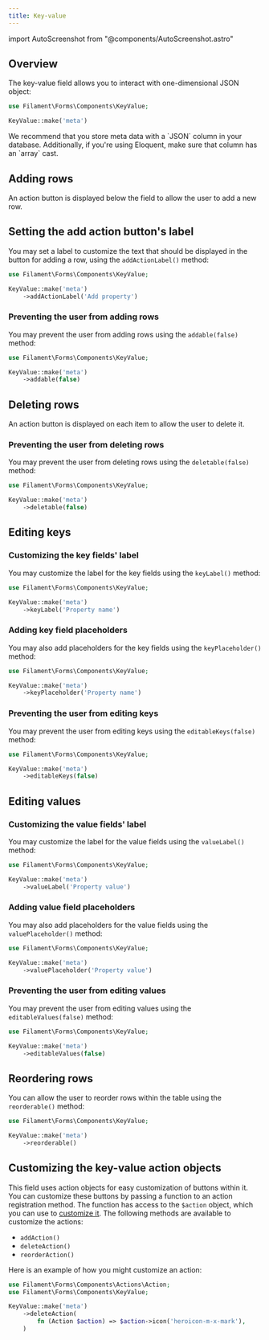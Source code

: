 ```yaml
---
title: Key-value
---
```

import AutoScreenshot from "@components/AutoScreenshot.astro"

## Overview

The key-value field allows you to interact with one-dimensional JSON object:

```php
use Filament\Forms\Components\KeyValue;

KeyValue::make('meta')
```

<AutoScreenshot name="forms/fields/key-value/simple" alt="Key-value" version="3.x" />
We recommend that you store meta data with a `JSON` column in your database. Additionally, if you're using Eloquent, make sure that column has an `array` cast.

## Adding rows

An action button is displayed below the field to allow the user to add a new row.

## Setting the add action button's label

You may set a label to customize the text that should be displayed in the button for adding a row, using the `addActionLabel()` method:

```php
use Filament\Forms\Components\KeyValue;

KeyValue::make('meta')
    ->addActionLabel('Add property')
```

### Preventing the user from adding rows

You may prevent the user from adding rows using the `addable(false)` method:

```php
use Filament\Forms\Components\KeyValue;

KeyValue::make('meta')
    ->addable(false)
```

## Deleting rows

An action button is displayed on each item to allow the user to delete it.

### Preventing the user from deleting rows

You may prevent the user from deleting rows using the `deletable(false)` method:

```php
use Filament\Forms\Components\KeyValue;

KeyValue::make('meta')
    ->deletable(false)
```

## Editing keys

### Customizing the key fields' label

You may customize the label for the key fields using the `keyLabel()` method:

```php
use Filament\Forms\Components\KeyValue;

KeyValue::make('meta')
    ->keyLabel('Property name')
```

### Adding key field placeholders

You may also add placeholders for the key fields using the `keyPlaceholder()` method:

```php
use Filament\Forms\Components\KeyValue;

KeyValue::make('meta')
    ->keyPlaceholder('Property name')
```

### Preventing the user from editing keys

You may prevent the user from editing keys using the `editableKeys(false)` method:

```php
use Filament\Forms\Components\KeyValue;

KeyValue::make('meta')
    ->editableKeys(false)
```

## Editing values

### Customizing the value fields' label

You may customize the label for the value fields using the `valueLabel()` method:

```php
use Filament\Forms\Components\KeyValue;

KeyValue::make('meta')
    ->valueLabel('Property value')
```

### Adding value field placeholders

You may also add placeholders for the value fields using the `valuePlaceholder()` method:

```php
use Filament\Forms\Components\KeyValue;

KeyValue::make('meta')
    ->valuePlaceholder('Property value')
```

### Preventing the user from editing values

You may prevent the user from editing values using the `editableValues(false)` method:

```php
use Filament\Forms\Components\KeyValue;

KeyValue::make('meta')
    ->editableValues(false)
```

## Reordering rows

You can allow the user to reorder rows within the table using the `reorderable()` method:

```php
use Filament\Forms\Components\KeyValue;

KeyValue::make('meta')
    ->reorderable()
```

<AutoScreenshot name="forms/fields/key-value/reorderable" alt="Key-value with reorderable rows" version="3.x" />

## Customizing the key-value action objects

This field uses action objects for easy customization of buttons within it. You can customize these buttons by passing a function to an action registration method. The function has access to the `$action` object, which you can use to [customize it](../../actions/trigger-button). The following methods are available to customize the actions:

- `addAction()`
- `deleteAction()`
- `reorderAction()`

Here is an example of how you might customize an action:

```php
use Filament\Forms\Components\Actions\Action;
use Filament\Forms\Components\KeyValue;

KeyValue::make('meta')
    ->deleteAction(
        fn (Action $action) => $action->icon('heroicon-m-x-mark'),
    )
```
